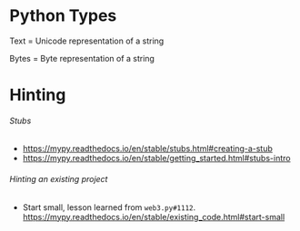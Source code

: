# Python Types

Text = Unicode representation of a string

Bytes = Byte representation of a string

# Hinting

###### Stubs

- https://mypy.readthedocs.io/en/stable/stubs.html#creating-a-stub
- https://mypy.readthedocs.io/en/stable/getting_started.html#stubs-intro

###### Hinting an existing project

- Start small, lesson learned from `web3.py#1112`.
  https://mypy.readthedocs.io/en/stable/existing_code.html#start-small